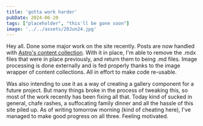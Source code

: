 ```yaml
---
title: 'gotta work harder'
pubDate: 2024-06-20
tags: ["placeholder", "this'll be gone soon"]
image: '../../assets/20Jun24.jpg'
---
```

Hey all. Done some major work on the site recently. Posts are now handled with [Astro's content collection](https://docs.astro.build/en/tutorials/add-content-collections/). With it in place, I'm able to remove the .mdx files that were in place previously, and return them to being .md files. Image processing is done externally and is fed properly thanks to the image wrapper of content collections. All in effort to make code re-usable.

Was also intending to use it as a way of creating a gallery component for a future project. But many things broke in the process of tweaking this, so most of the work recently has been fixing all that. Today kind of sucked in general, chafe rashes, a suffocating family dinner and all the hassle of this site piled up. As of writing tomorrow morning (kind of cheating here), I've managed to make good progress on all three. Feeling motivated.